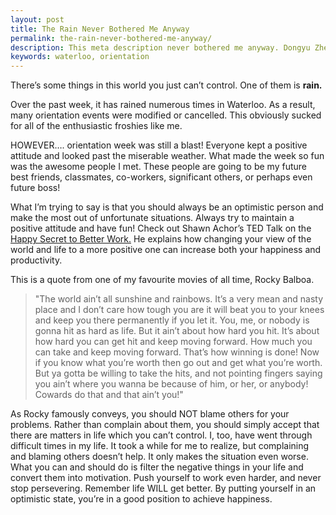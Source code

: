 ```yaml
---
layout: post
title: The Rain Never Bothered Me Anyway
permalink: the-rain-never-bothered-me-anyway/
description: This meta description never bothered me anyway. Dongyu Zheng rocks.
keywords: waterloo, orientation
---
```


There’s some things in this world you just can’t control. One of them is **rain.**

Over the past week, it has rained numerous times in Waterloo. As a result, many orientation events were modified or cancelled. This obviously sucked for all of the enthusiastic froshies like me.

HOWEVER…. orientation week was still a blast! Everyone kept a positive attitude and looked past the miserable weather. What made the week so fun was the awesome people I met. These people are going to be my future best friends, classmates, co-workers, significant others, or perhaps even future boss!

<!--more-->

What I’m trying to say is that you should always be an optimistic person and make the most out of unfortunate situations. Always try to maintain a positive attitude and have fun! Check out Shawn Achor’s TED Talk on the [Happy Secret to Better Work.](https://www.youtube.com/watch?v=fLJsdqxnZb0) He explains how changing your view of the world and life to a more positive one can increase both your happiness and productivity.


This is a quote from one of my favourite movies of all time, Rocky Balboa.

>"The world ain’t all sunshine and rainbows. It’s a very mean and nasty place and I don’t care how tough you are it will beat you to your knees and keep you there permanently if you let it. You, me, or nobody is gonna hit as hard as life. But it ain’t about how hard you hit. It’s about how hard you can get hit and keep moving forward. How much you can take and keep moving forward. That’s how winning is done! Now if you know what you’re worth then go out and get what you’re worth. But ya gotta be willing to take the hits, and not pointing fingers saying you ain’t where you wanna be because of him, or her, or anybody! Cowards do that and that ain’t you!"

As Rocky famously conveys, you should NOT blame others for your problems. Rather than complain about them, you should simply accept that there are matters in life which you can’t control. I, too, have went through difficult times in my life. It took a while for me to realize, but complaining and blaming others doesn’t help. It only makes the situation even worse. What you can and should do is filter the negative things in your life and convert them into motivation. Push yourself to work even harder, and never stop persevering. Remember life WILL get better. By putting yourself in an optimistic state, you’re in a good position to achieve happiness.
